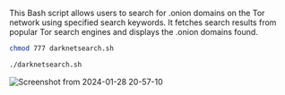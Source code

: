 This Bash script allows users to search for .onion domains on the Tor network using specified search keywords. It fetches search results from popular Tor search engines and displays the .onion domains found.

```bash
chmod 777 darknetsearch.sh
```
```bash
./darknetsearch.sh
```
![Screenshot from 2024-01-28 20-57-10](https://github.com/LinuxDestroy/DarkNet-Search/assets/26278128/02109d21-9412-4408-9780-428c7360aba8)
